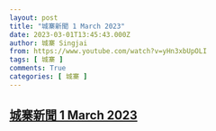 ```yaml
---
layout: post
title: "城寨新聞 1 March 2023"
date: 2023-03-01T13:45:43.000Z
author: 城寨 Singjai
from: https://www.youtube.com/watch?v=yHn3xbUpOLI
tags: [ 城寨 ]
comments: True
categories: [ 城寨 ]
---
```

<!--1677678343000-->
[城寨新聞 1 March 2023](https://www.youtube.com/watch?v=yHn3xbUpOLI)
------

<div>

</div>
